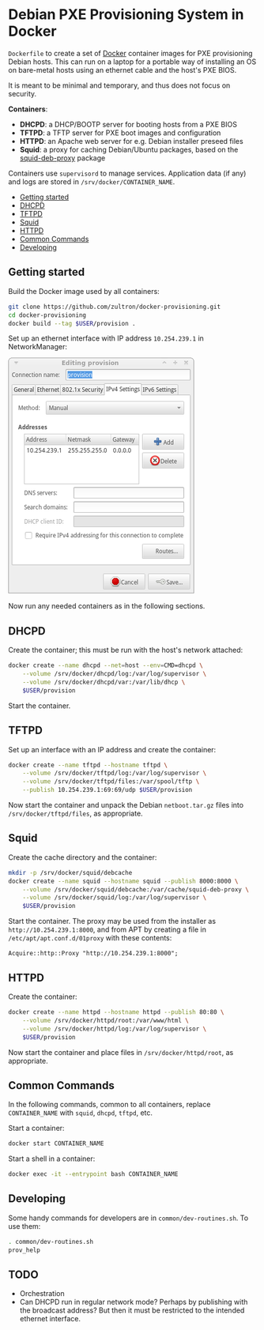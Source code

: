 # Debian PXE Provisioning System in Docker

`Dockerfile` to create a set of [Docker][docker] container images for
PXE provisioning Debian hosts.  This can run on a laptop for a
portable way of installing an OS on bare-metal hosts using an ethernet
cable and the host's PXE BIOS.

It is meant to be minimal and temporary, and thus does not focus on
security.

**Containers**:

- **DHCPD**:  a DHCP/BOOTP server for booting hosts from a PXE BIOS
- **TFTPD**:  a TFTP server for PXE boot images and configuration
- **HTTPD**:  an Apache web server for e.g. Debian installer preseed
  files
- **Squid**:  a proxy for caching Debian/Ubuntu packages, based on the
  [squid-deb-proxy][sdb] package

Containers use `supervisord` to manage services.  Application data (if
any) and logs are stored in `/srv/docker/CONTAINER_NAME`.

[docker]: https://www.docker.com/
[sdb]: https://packages.debian.org/jessie/squid-deb-proxy

- [Getting started](#getting-started)
- [DHCPD](#dhcpd)
- [TFTPD](#tftpd)
- [Squid](#squid)
- [HTTPD](#httpd)
- [Common Commands](#common-commands)
- [Developing](#developing)

## Getting started

Build the Docker image used by all containers:

```bash
git clone https://github.com/zultron/docker-provisioning.git
cd docker-provisioning
docker build --tag $USER/provision .
```

Set up an ethernet interface with IP address `10.254.239.1` in
NetworkManager:

![NetworkManager manual config][nm-img]

Now run any needed containers as in the following sections.

[nm-img]: common/nm-manual-config.png

## DHCPD

Create the container; this must be run with the host's network
attached:

```bash
docker create --name dhcpd --net=host --env=CMD=dhcpd \
	--volume /srv/docker/dhcpd/log:/var/log/supervisor \
	--volume /srv/docker/dhcpd/var:/var/lib/dhcp \
	$USER/provision
```

Start the container.

## TFTPD

Set up an interface with an IP address and create the container:

```bash
docker create --name tftpd --hostname tftpd \
	--volume /srv/docker/tftpd/log:/var/log/supervisor \
	--volume /srv/docker/tftpd/files:/var/spool/tftp \
	--publish 10.254.239.1:69:69/udp $USER/provision
```

Now start the container and unpack the Debian `netboot.tar.gz` files
into `/srv/docker/tftpd/files`, as appropriate.

## Squid

Create the cache directory and the container:

```bash
mkdir -p /srv/docker/squid/debcache
docker create --name squid --hostname squid --publish 8000:8000 \
	--volume /srv/docker/squid/debcache:/var/cache/squid-deb-proxy \
	--volume /srv/docker/squid/log:/var/log/supervisor \
	$USER/provision
```

Start the container.  The proxy may be used from the installer as
`http://10.254.239.1:8000`, and from APT by creating a file in
`/etc/apt/apt.conf.d/01proxy` with these contents:

```
Acquire::http::Proxy "http://10.254.239.1:8000";
```

## HTTPD

Create the container:

```bash
docker create --name httpd --hostname httpd --publish 80:80 \
	--volume /srv/docker/httpd/root:/var/www/html \
	--volume /srv/docker/httpd/log:/var/log/supervisor \
	$USER/provision
```

Now start the container and place files in `/srv/docker/httpd/root`,
as appropriate.

## Common Commands

In the following commands, common to all containers, replace
`CONTAINER_NAME` with `squid`, `dhcpd`, `tftpd`, etc.

Start a container:

```bash
docker start CONTAINER_NAME
```

Start a shell in a container:

```bash
docker exec -it --entrypoint bash CONTAINER_NAME
```

## Developing

Some handy commands for developers are in `common/dev-routines.sh`.
To use them:

```bash
. common/dev-routines.sh
prov_help
```

## TODO

- Orchestration
- Can DHCPD run in regular network mode?  Perhaps by publishing with
  the broadcast address?  But then it must be restricted to the
  intended ethernet interface.

